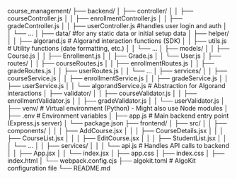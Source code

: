 course_management/
├── backend/
│   ├── controller/
│   │   ├── courseController.js
│   │   ├── enrollmentController.js
│   │   ├── gradeController.js
│   │   ├── userController.js #handles user login and auth
│   │   └── ...
│   ├── data/ #for any static data or initial setup data
│   ├── helper/
│   │   ├── algorand.js # Algorand interaction functions (SDK)
│   │   ├── utils.js # Utility functions (date formatting, etc.)
│   │   └── ...
│   ├── models/
│   │   ├── Course.js
│   │   ├── Enrollment.js
│   │   ├── Grade.js
│   │   └── User.js
│   ├── routes/
│   │   ├── courseRoutes.js
│   │   ├── enrollmentRoutes.js
│   │   ├── gradeRoutes.js
│   │   ├── userRoutes.js
│   │   └── ...
│   ├── services/
│   │   ├── courseService.js
│   │   ├── enrollmentService.js
│   │   ├── gradeService.js
│   │   ├── userService.js
│   │   └── algorandService.js # Abstraction for Algorand interactions
│   ├── validator/
│   │   ├── courseValidator.js
│   │   ├── enrollmentValidator.js
│   │   ├── gradeValidator.js
│   │   └── userValidator.js
│   ├── venv/ # Virtual environment (Python) - Might also use Node modules
│   ├── .env # Environment variables
│   ├── app.js # Main backend entry point (Express.js server)
│   └── package.json
├── frontend/
│   ├── src/
│   │   ├── components/
│   │   │   ├── AddCourse.jsx
│   │   │   ├── CourseDetails.jsx
│   │   │   ├── CourseList.jsx
│   │   │   ├── EditCourse.jsx
│   │   │   ├── StudentList.jsx
│   │   │   └── ...
│   │   ├── services/
│   │   │   └── api.js # Handles API calls to backend
│   │   ├── App.jsx
│   │   └── index.jsx
│   ├── app.css
│   ├── index.css
│   ├── index.html
│   └── webpack.config.cjs
├── algokit.toml # AlgoKit configuration file
└── README.md
